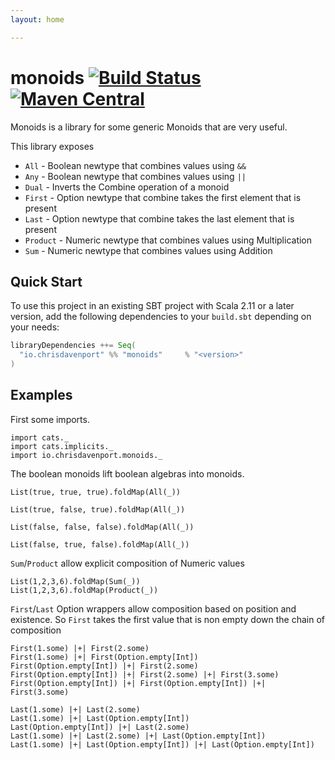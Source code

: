 ```yaml
---
layout: home

---
```

# monoids [![Build Status](https://travis-ci.com/ChristopherDavenport/monoids.svg?branch=master)](https://travis-ci.com/ChristopherDavenport/monoids) [![Maven Central](https://maven-badges.herokuapp.com/maven-central/io.chrisdavenport/monoids_2.12/badge.svg)](https://maven-badges.herokuapp.com/maven-central/io.chrisdavenport/monoids_2.12)

Monoids is a library for some generic Monoids that are very useful.

This library exposes

- `All` - Boolean newtype that combines values using `&&`
- `Any` - Boolean newtype that combines values using `||`
- `Dual` - Inverts the Combine operation of a monoid
- `First` - Option newtype that combine takes the first element that is present
- `Last` - Option newtype that combine takes the last element that is present
- `Product` - Numeric newtype that combines values using Multiplication
- `Sum` - Numeric newtype that combines values using Addition

## Quick Start

To use this project in an existing SBT project with Scala 2.11 or a later version, 
add the following dependencies to your `build.sbt` depending on your needs:

```scala
libraryDependencies ++= Seq(
  "io.chrisdavenport" %% "monoids"     % "<version>"
)
```

## Examples

First some imports.

```tut:silent
import cats._
import cats.implicits._
import io.chrisdavenport.monoids._
```

The boolean monoids lift boolean algebras into monoids.

```tut:book
List(true, true, true).foldMap(All(_))

List(true, false, true).foldMap(All(_))

List(false, false, false).foldMap(All(_))

List(false, true, false).foldMap(All(_))
```

`Sum`/`Product` allow explicit composition of Numeric values

```tut:book
List(1,2,3,6).foldMap(Sum(_))
List(1,2,3,6).foldMap(Product(_))
```

`First`/`Last` Option wrappers allow composition based on position and existence.
So `First` takes the first value that is non empty down the chain of composition

```tut:book
First(1.some) |+| First(2.some)
First(1.some) |+| First(Option.empty[Int])
First(Option.empty[Int]) |+| First(2.some)
First(Option.empty[Int]) |+| First(2.some) |+| First(3.some)
First(Option.empty[Int]) |+| First(Option.empty[Int]) |+| First(3.some)

Last(1.some) |+| Last(2.some)
Last(1.some) |+| Last(Option.empty[Int])
Last(Option.empty[Int]) |+| Last(2.some)
Last(1.some) |+| Last(2.some) |+| Last(Option.empty[Int])
Last(1.some) |+| Last(Option.empty[Int]) |+| Last(Option.empty[Int])
```
